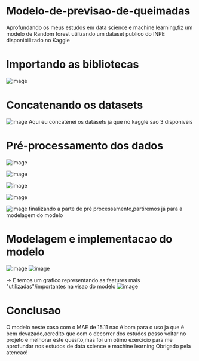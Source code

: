 # Modelo-de-previsao-de-queimadas

Aprofundando os meus estudos em data science e machine learning,fiz um modelo de Random forest utilizando um dataset publico do INPE disponibilizado no Kaggle

#  Importando as bibliotecas 
  ![image](https://github.com/user-attachments/assets/de8f54e5-b616-465c-b356-862a83bd5884)

# Concatenando os datasets
  ![image](https://github.com/user-attachments/assets/ffb2aa83-154d-40e5-97c4-894f42d36895)
  Aqui eu concatenei os datasets ja que no kaggle sao 3 disponiveis 

# Pré-processamento dos dados
  ![image](https://github.com/user-attachments/assets/9f4e4501-ffe7-428e-b632-1320eee8bd63)
  
  ![image](https://github.com/user-attachments/assets/56f0e2a6-7c8c-4af9-9dbe-cdfeca054502)
  
  ![image](https://github.com/user-attachments/assets/11cbfcbb-edc7-4b86-9608-f339d0d8c743)

  ![image](https://github.com/user-attachments/assets/70ce63a2-b138-4d42-9e9f-198e2e8aa545)

  ![image](https://github.com/user-attachments/assets/d7681635-b1bd-4a60-b269-803e1c19740f)
  finalizando a parte de pré processamento,partiremos já para a modelagem do modelo

# Modelagem e implementacao do modelo
  ![image](https://github.com/user-attachments/assets/cbc92e19-fc5e-4d02-916d-75bc51f6f07d)
  ![image](https://github.com/user-attachments/assets/3dae1225-8152-48e0-84fa-ed54925a1604)

  
  ->   E temos um grafico representando as features mais "utilizadas"/importantes na visao do modelo 
    ![image](https://github.com/user-attachments/assets/a8407496-58e9-43be-9588-8d524412d208)
    
# Conclusao
 O modelo neste caso com o MAE de 15.11 nao é bom para o uso ja que é bem devazado,acredito que com o decorrer dos estudos posso voltar no projeto e melhorar este quesito,mas foi um otimo exercicio para me aprofundar nos estudos de data science e machine learning 
 Obrigado pela atencao!
